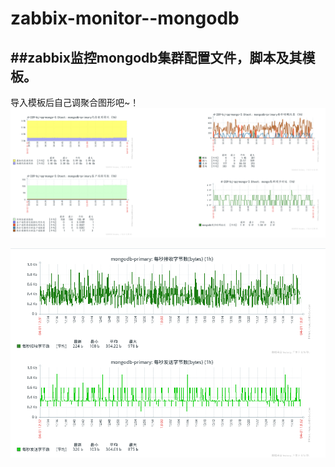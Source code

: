 # zabbix-monitor--mongodb
##zabbix监控mongodb集群配置文件，脚本及其模板。
-----
导入模板后自己调聚合图形吧~！
![展示图片](https://github.com/hanzhongzi/zabbix-monitor--mongodb/blob/master/img/大图展示.PNG "展示图片")

![展示图片](https://github.com/hanzhongzi/zabbix-monitor--mongodb/blob/master/img/另一种展示.PNG "展示图片")
